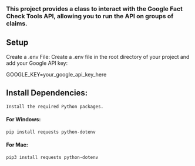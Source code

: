 ### This project provides a class to interact with the Google Fact Check Tools API, allowing you to run the API on groups of claims.

## Setup
Create a .env File:
Create a .env file in the root directory of your project and add your Google API key:

GOOGLE_KEY=your_google_api_key_here

## Install Dependencies:
    Install the required Python packages.

#### For Windows:
    pip install requests python-dotenv

#### For Mac:
    pip3 install requests python-dotenv
